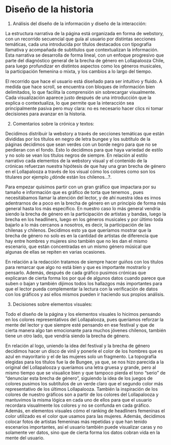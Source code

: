# Diseño de la historia

1. Análisis del diseño de la información y diseño de la interacción:

La estructura narrativa de la página está organizada en forma de webstory, con un recorrido secuencial que guía al usuario por distintas secciones temáticas, cada una introducida por títulos destacados con tipografía llamativa y acompañada de subtítulos que contextualizan la información. Esta narrativa se desarrolla de forma lineal, con un enfoque progresivo que parte del diagnóstico general de la brecha de género en Lollapalooza Chile, para luego profundizar en distintos aspectos como los géneros musicales, la participación femenina o mixta, y los cambios a lo largo del tiempo.

El recorrido que hace el usuario está diseñado para ser intuitivo y fluido. A medida que hace scroll, se encuentra con bloques de información bien delimitados, lo que facilita la comprensión sin sobrecargar visualmente. Cada visualización aparece justo después de una introducción que la explica o contextualiza, lo que permite que la interacción sea principalmente pasiva pero muy clara: no es necesario hacer clics ni tomar decisiones para avanzar en la historia.

2. Comentarios sobre la crónica y textos:

Decidimos distribuir la webstory a través de secciones temáticas que están divididas por los títulos en negro de letra bungee y los subtítulo de la páginas decidimos que sean verdes con un borde negro para que no se perdieran con el fondo. Esto lo decidimos para que haya variedad de estilo y no solo se vean los títulos negros de siempre. En relación al estilo narrativo cada elementos de la webstory visual y el contenido de la crónicas refuerzan nuestra hipótesis de que hay una gran brecha de género en el Lollapalooza a través de los visual cómo los colores como son los titulares por ejemplo ¿dónde están los chilenos…?. 

Para empezar quisimos partir con un gran gráfico que impactara por su tamaño e información que es gráfico de torta que tenemos , pues necesitábamos llamar la atención del lector, y de ahí nuestra idea es irnos adentrarnos de a poco en la brecha de género en un principio de forma más general hasta los más específico. En nuestro caso lo más general vendría siendo la brecha de género en la participación de artistas y bandas, luego la brecha en los headliners, luego en los géneros musicales y por último toda bajarlo a lo más cercanos a nosotros, es decir, la participación de las chilenas y chilenos. Decidimos esto ya que queríamos mostrar que la brecha de género no solo es en la cantidad de artistas de diferencia que hay entre hombres y mujeres sino también que no les dan el mismo escenario, que están concentradas en un mismo género músical que algunas de ellas se repiten en varias ocasiones. 

En relación a la redacción tratamos de siempre hacer guiños con los títulos para remarcar que algo no está bien y que es importante mostrarlo y pensarlo. Además, después de cada gráfico pusimos crónicas que explicaran de cierta forma los por qué de algunos datos cuando parece que suben o bajan y también dijimos todos los hallazgos más importantes para que el lector pueda complementar la lectura con la verificación de datos con los gráficos y así ellos mismos pueden ir haciendo sus propios análisis.  


3. Decisiones sobre elementos visuales: 

Todo el diseño de la página y los elementos visuales lo hicimos pensando en los colores representativos del Lollapalooza, pues queríamos reforzar la mente del lector y que siempre esté pensando en ese festival y que de cierta manera algo tan emocionante para muchos jóvenes chilenos, también tiene un otro lado, que vendría siendo la brecha de género. 

En relación al logo, uniendo la idea del festival y la brecha de género decidimos hacer un disco de vinil y ponerle el color de los hombres que es azul en mayoritario y el de las mujeres solo un fragmento. La topografía elegidas para los títulos fue la de Bungee, ya que, se nos hizo parecida a la original del Lollapalooza y queríamos una letra gruesa y grande, pero al mismo tiempo que se visualice bien y que tampoco pierda el tono “serio” de “denunciar esta brecha de género”, siguiendo la idea de los juegos de colores pusimos los subtítulos de un verde claro que el segundo color más representativo de los últimos Lollapalooza. También la inspiración de los colores de nuestro gráficos son a partir de los colores del Lollapalooza y mantuvimos la misma lógica en cada uno de ellos para que el usuario recordara visualmente los colores y no se confunda en cada gráfico. Además, en elementos visuales cómo el ranking de headliners femeninas el color utilizado es el color que usamos para las mujeres. Además, decidimos colocar fotos de artistas femeninas más repetidas y que han tenido escenarios importantes, así el usuario también puede visualizar caras y no solamente ver datos, sino que de cierta forma los datos cobran vida en la mente del usuario. 
